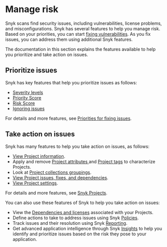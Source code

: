 # Manage risk

Snyk scans find security issues, including vulnerabilities, license problems, and misconfigurations. Snyk has several features to help you manage risk. Based on your priorities, you can start [fixing vulnerabilities](../scan-applications/snyk-open-source/starting-to-fix-vulnerabilities/). As you fix issues, you can address them using additional Snyk features.

The documentation in this section explains the features available to help you prioritize and take action on issues.

## Prioritize issues

Snyk has key features that help you prioritize issues as follows:

* [Severity levels](../manage-issues/prioritizing-issues/severity-levels.md)
* [Priority Score](../manage-issues/prioritizing-issues/priority-score.md)
* [Risk Score](../manage-issues/prioritizing-issues/risk-score.md)
* [Ignoring issues](../manage-issues/priorities-for-fixing-issues/ignore-issues.md)

For details and more features, see [Priorities for fixing issues](../manage-issues/priorities-for-fixing-issues/).

## Take action on issues

Snyk has many features to help you take action on issues, as follows:

* [View Project information](../manage-issues/snyk-projects/view-project-information.md).
* Apply and remove [Project attributes ](../manage-issues/introduction-to-snyk-projects/project-attributes.md)and [Project tags](../manage-issues/snyk-projects/project-tags.md) to characterize Projects.
* Look at [Project collections groupings](../manage-issues/snyk-projects/project-collections-groupings/).
* [View Project issues, fixes, and dependencies](../manage-issues/snyk-projects/view-project-issues-fixes-and-dependencies.md).
* [View Project settings](../manage-issues/snyk-projects/view-and-edit-project-settings.md).

For details and more features, see [Snyk Projects](../manage-issues/snyk-projects/).

You can also use these features of Snyk to help you take action on issues:

* View the [Dependencies and licenses](../manage-issues/dependencies-and-licenses/) associated with your Projects.
* Define actions to take to address issues using Snyk [Policies](../manage-issues/policies/).
* Track issues and their resolution using Snyk [Reporting](../manage-issues/reporting/).
* Get advanced application intelligence through Snyk [Insights](../manage-issues/insights/) to help you identify and prioritize issues based on the risk they pose to your application.

